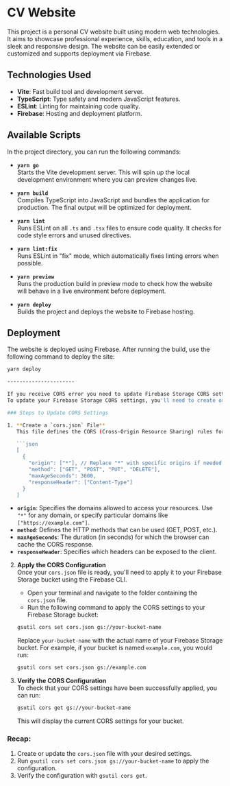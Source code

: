 # CV Website

This project is a personal CV website built using modern web technologies. It aims to showcase professional experience, skills, education, and tools in a sleek and responsive design. The website can be easily extended or customized and supports deployment via Firebase.

## Technologies Used

- **Vite**: Fast build tool and development server.
- **TypeScript**: Type safety and modern JavaScript features.
- **ESLint**: Linting for maintaining code quality.
- **Firebase**: Hosting and deployment platform.

## Available Scripts

In the project directory, you can run the following commands:

- **`yarn go`**  
  Starts the Vite development server. This will spin up the local development environment where you can preview changes live.

- **`yarn build`**  
  Compiles TypeScript into JavaScript and bundles the application for production. The final output will be optimized for deployment.

- **`yarn lint`**  
  Runs ESLint on all `.ts` and `.tsx` files to ensure code quality. It checks for code style errors and unused directives.

- **`yarn lint:fix`**  
  Runs ESLint in "fix" mode, which automatically fixes linting errors when possible.

- **`yarn preview`**  
  Runs the production build in preview mode to check how the website will behave in a live environment before deployment.

- **`yarn deploy`**  
  Builds the project and deploys the website to Firebase hosting.

## Deployment

The website is deployed using Firebase. After running the build, use the following command to deploy the site:

```bash
yarn deploy

----------------------

If you receive CORS error you need to update Firebase Storage CORS settings.
To update your Firebase Storage CORS settings, you'll need to create or modify the `cors.json` file and then apply it using the Firebase CLI. Here's a quick reminder of the steps:

### Steps to Update CORS Settings

1. **Create a `cors.json` File**  
   This file defines the CORS (Cross-Origin Resource Sharing) rules for your Firebase Storage bucket. Here's an example of what a `cors.json` file might look like:

   ```json
   [
     {
       "origin": ["*"], // Replace "*" with specific origins if needed
       "method": ["GET", "POST", "PUT", "DELETE"],
       "maxAgeSeconds": 3600,
       "responseHeader": ["Content-Type"]
     }
   ]
   ```

   - **`origin`**: Specifies the domains allowed to access your resources. Use `"*"` for any domain, or specify particular domains like `["https://example.com"]`.
   - **`method`**: Defines the HTTP methods that can be used (GET, POST, etc.).
   - **`maxAgeSeconds`**: The duration (in seconds) for which the browser can cache the CORS response.
   - **`responseHeader`**: Specifies which headers can be exposed to the client.

2. **Apply the CORS Configuration**  
   Once your `cors.json` file is ready, you'll need to apply it to your Firebase Storage bucket using the Firebase CLI.

   - Open your terminal and navigate to the folder containing the `cors.json` file.
   - Run the following command to apply the CORS settings to your Firebase Storage bucket:

   ```bash
   gsutil cors set cors.json gs://your-bucket-name
   ```

   Replace `your-bucket-name` with the actual name of your Firebase Storage bucket. For example, if your bucket is named `example.com`, you would run:

   ```bash
   gsutil cors set cors.json gs://example.com
   ```

3. **Verify the CORS Configuration**  
   To check that your CORS settings have been successfully applied, you can run:

   ```bash
   gsutil cors get gs://your-bucket-name
   ```

   This will display the current CORS settings for your bucket.

### Recap:
1. Create or update the `cors.json` file with your desired settings.
2. Run `gsutil cors set cors.json gs://your-bucket-name` to apply the configuration.
3. Verify the configuration with `gsutil cors get`.
